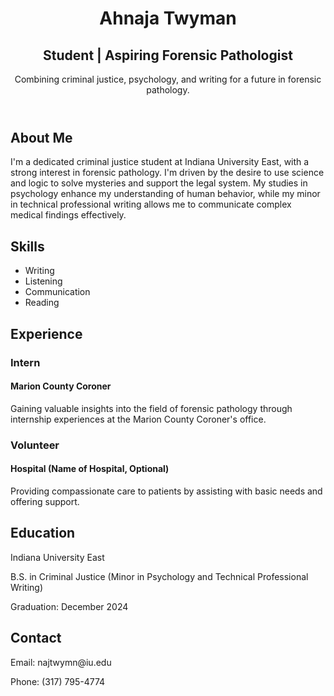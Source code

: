 <!DOCTYPE html>
<html lang="en">
<head>
  <meta charset="UTF-8">
  <meta name="viewport" content="width=device-width, initial-scale=1.0">
  <title>Ahnaja Twyman - Aspiring Forensic Pathologist</title>
  <link rel="stylesheet" href="style.css">
</head>
<body>
  <header>
    <h1>Ahnaja Twyman</h1>
    <h2>Student | Aspiring Forensic Pathologist</h2>
    <p>Combining criminal justice, psychology, and writing for a future in forensic pathology.</p>
  </header>

  <section id="about">
    <h2>About Me</h2>
    <p>I'm a dedicated criminal justice student at Indiana University East, with a strong interest in forensic pathology. I'm driven by the desire to use science and logic to solve mysteries and support the legal system. My studies in psychology enhance my understanding of human behavior, while my minor in technical professional writing allows me to communicate complex medical findings effectively.</p>
  </section>

  <section id="skills">
    <h2>Skills</h2>
    <ul>
      <li>Writing</li>
      <li>Listening</li>
      <li>Communication</li>
      <li>Reading</li>
    </ul>
  </section>

  <section id="experience">
    <h2>Experience</h2>
    <div class="experience-item">
      <h3>Intern</h3>
      <h4>Marion County Coroner</h4>
      <p>Gaining valuable insights into the field of forensic pathology through internship experiences at the Marion County Coroner's office.</p>
    </div>
    <div class="experience-item">
      <h3>Volunteer</h3>
      <h4>Hospital (Name of Hospital, Optional)</h4>
      <p>Providing compassionate care to patients by assisting with basic needs and offering support.</p>
    </div>
  </section>

  <section id="education">
    <h2>Education</h2>
    <p>Indiana University East</p>
    <p>B.S. in Criminal Justice (Minor in Psychology and Technical Professional Writing)</p>
    <p>Graduation: December 2024</p>
  </section>

  <section id="contact">
    <h2>Contact</h2>
    <p>Email: najtwymn@iu.edu</p>
    <p>Phone: (317) 795-4774</p>
  </section>
</body>
</html>
